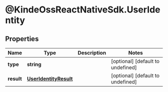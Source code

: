 # @KindeOssReactNativeSdk.UserIdentity

## Properties

| Name       | Type                                            | Description | Notes                             |
| ---------- | ----------------------------------------------- | ----------- | --------------------------------- |
| **type**   | **string**                                      |             | [optional] [default to undefined] |
| **result** | [**UserIdentityResult**](UserIdentityResult.md) |             | [optional] [default to undefined] |
